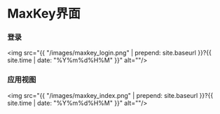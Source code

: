 <h1>MaxKey界面</h1>

<h3>登录</h3>

<img src="{{ "/images/maxkey_login.png" | prepend: site.baseurl }}?{{ site.time | date: "%Y%m%d%H%M" }}"  alt=""/>

<h3>应用视图</h3>

<img src="{{ "/images/maxkey_index.png" | prepend: site.baseurl }}?{{ site.time | date: "%Y%m%d%H%M" }}"  alt=""/>
